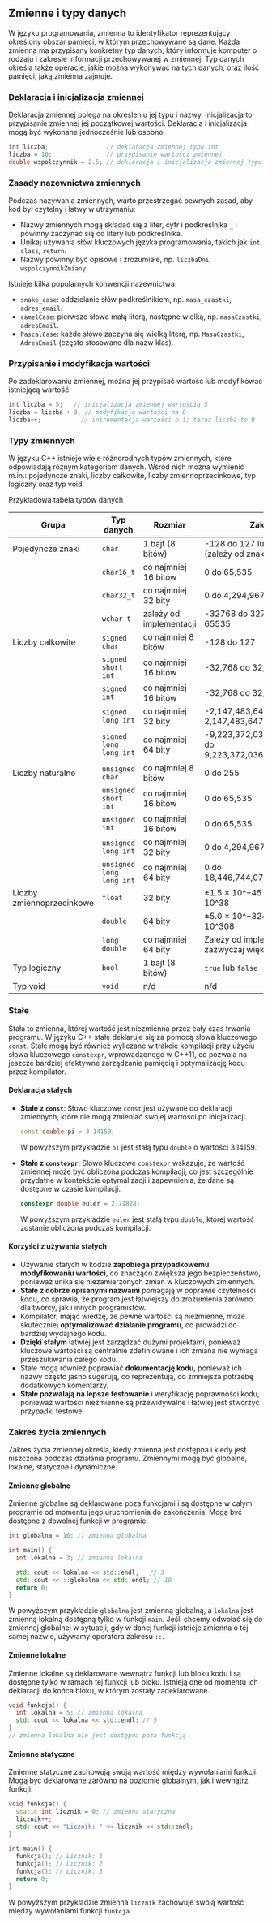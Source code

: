 ## Zmienne i typy danych

W języku programowania, zmienna to identyfikator reprezentujący określony obszar pamięci, w którym przechowywane są dane. Każda zmienna ma przypisany konkretny typ danych, który informuje komputer o rodzaju i zakresie informacji przechowywanej w zmiennej. Typ danych określa także operacje, jakie można wykonywać na tych danych, oraz ilość pamięci, jaką zmienna zajmuje.

### Deklaracja i inicjalizacja zmiennej

Deklaracja zmiennej polega na określeniu jej typu i nazwy. Inicjalizacja to przypisanie zmiennej jej początkowej wartości. Deklaracja i inicjalizacja mogą być wykonane jednocześnie lub osobno.

```c++
int liczba;                // deklaracja zmiennej typu int
liczba = 10;               // przypisanie wartości zmiennej
double wspolczynnik = 2.5; // deklaracja i inicjalizacja zmiennej typu double
```

### Zasady nazewnictwa zmiennych

Podczas nazywania zmiennych, warto przestrzegać pewnych zasad, aby kod był czytelny i łatwy w utrzymaniu:

- Nazwy zmiennych mogą składać się z liter, cyfr i podkreślnika `_` i powinny zaczynać się od litery lub podkreślnika.
- Unikaj używania słów kluczowych języka programowania, takich jak `int`, `class`, `return`.
- Nazwy powinny być opisowe i zrozumiałe, np. `liczbaDni`, `wspolczynnikZmiany`.

Istnieje kilka popularnych konwencji nazewnictwa:

- `snake_case`: oddzielanie słów podkreślnikiem, np. `masa_czastki`, `adres_email`.
- `camelCase`: pierwsze słowo małą literą, następne wielką, np. `masaCzastki`, `adresEmail`.
- `PascalCase`: każde słowo zaczyna się wielką literą, np. `MasaCzastki`, `AdresEmail` (często stosowane dla nazw klas).

### Przypisanie i modyfikacja wartości

Po zadeklarowaniu zmiennej, można jej przypisać wartość lub modyfikować istniejącą wartość.

```c++
int liczba = 5;   // inicjalizacja zmiennej wartością 5
liczba = liczba + 3; // modyfikacja wartości na 8
liczba++;           // inkrementacja wartości o 1; teraz liczba to 9
```

### Typy zmiennych

W języku C++ istnieje wiele różnorodnych typów zmiennych, które odpowiadają różnym kategoriom danych. Wśród nich można wymienić m.in.: pojedyncze znaki, liczby całkowite, liczby zmiennoprzecinkowe, typ logiczny oraz typ void.

Przykładowa tabela typów danych

| Grupa                     | Typ danych                | Rozmiar                | Zakres                                     |
|---------------------------|---------------------------|------------------------|--------------------------------------------|
| Pojedyncze znaki          | `char`                    | 1 bajt (8 bitów)       | -128 do 127 lub 0 do 255 (zależy od znaku) |
|                           | `char16_t`                | co najmniej 16 bitów   | 0 do 65,535                                 |
|                           | `char32_t`                | co najmniej 32 bity    | 0 do 4,294,967,295                          |
|                           | `wchar_t`                 | zależy od implementacji| -32768 do 32767 lub 0 do 65535             |
| Liczby całkowite          | `signed char`             | co najmniej 8 bitów    | -128 do 127                                 |
|                           | `signed short int`        | co najmniej 16 bitów   | -32,768 do 32,767                           |
|                           | `signed int`              | co najmniej 16 bitów   | -32,768 do 32,767                           |
|                           | `signed long int`         | co najmniej 32 bity    | -2,147,483,648 do 2,147,483,647             |
|                           | `signed long long int`    | co najmniej 64 bity    | -9,223,372,036,854,775,808 do 9,223,372,036,854,775,807 |
| Liczby naturalne          | `unsigned char`           | co najmniej 8 bitów    | 0 do 255                                    |
|                           | `unsigned short int`      | co najmniej 16 bitów   | 0 do 65,535                                 |
|                           | `unsigned int`            | co najmniej 16 bitów   | 0 do 65,535                                 |
|                           | `unsigned long int`       | co najmniej 32 bity    | 0 do 4,294,967,295                          |
|                           | `unsigned long long int`  | co najmniej 64 bity    | 0 do 18,446,744,073,709,551,615             |
| Liczby zmiennoprzecinkowe | `float`                   | 32 bity                | ±1.5 × 10^−45 do ±3.4 × 10^38               |
|                           | `double`                  | 64 bity                | ±5.0 × 10^−324 do ±1.7 × 10^308             |
|                           | `long double`             | co najmniej 64 bity    | Zależy od implementacji, zazwyczaj większy niż `double` |
| Typ logiczny              | `bool`                    | 1 bajt (8 bitów)       | `true` lub `false`                          |
| Typ void                  | `void`                    | n/d                    | n/d                                        |

### Stałe

Stała to zmienna, której wartość jest niezmienna przez cały czas trwania programu. W języku C++ stałe deklaruje się za pomocą słowa kluczowego `const`. Stałe mogą być również wyliczane w trakcie kompilacji przy użyciu słowa kluczowego `constexpr`, wprowadzonego w C++11, co pozwala na jeszcze bardziej efektywne zarządzanie pamięcią i optymalizację kodu przez kompilator.

#### Deklaracja stałych

- **Stałe z `const`**: Słowo kluczowe `const` jest używane do deklaracji zmiennych, które nie mogą zmieniać swojej wartości po inicjalizacji.
  
  ```c++
  const double pi = 3.14159;
  ```
  
  W powyższym przykładzie `pi` jest stałą typu `double` o wartości 3.14159.

- **Stałe z `constexpr`**: Słowo kluczowe `constexpr` wskazuje, że wartość zmiennej może być obliczona podczas kompilacji, co jest szczególnie przydatne w kontekście optymalizacji i zapewnienia, że dane są dostępne w czasie kompilacji.
  
  ```c++
  constexpr double euler = 2.71828;
  ```
  
  W powyższym przykładzie `euler` jest stałą typu `double`, której wartość zostanie obliczona podczas kompilacji.

#### Korzyści z używania stałych

- Używanie stałych w kodzie **zapobiega przypadkowemu modyfikowaniu wartości**, co znacząco zwiększa jego bezpieczeństwo, ponieważ unika się niezamierzonych zmian w kluczowych zmiennych.
- **Stałe z dobrze opisanymi nazwami** pomagają w poprawie czytelności kodu, co sprawia, że program jest łatwiejszy do zrozumienia zarówno dla twórcy, jak i innych programistów.
- Kompilator, mając wiedzę, że pewne wartości są niezmienne, może skuteczniej **optymalizować działanie programu**, co prowadzi do bardziej wydajnego kodu.
- **Dzięki stałym** łatwiej jest zarządzać dużymi projektami, ponieważ kluczowe wartości są centralnie zdefiniowane i ich zmiana nie wymaga przeszukiwania całego kodu.
- Stałe mogą również poprawiać **dokumentację kodu**, ponieważ ich nazwy często jasno sugerują, co reprezentują, co zmniejsza potrzebę dodatkowych komentarzy.
- **Stałe pozwalają na lepsze testowanie** i weryfikację poprawności kodu, ponieważ wartości niezmienne są przewidywalne i łatwiej jest stworzyć przypadki testowe. 

### Zakres życia zmiennych

Zakres życia zmiennej określa, kiedy zmienna jest dostępna i kiedy jest niszczona podczas działania programu. Zmiennymi mogą być globalne, lokalne, statyczne i dynamiczne.

#### Zmienne globalne

Zmienne globalne są deklarowane poza funkcjami i są dostępne w całym programie od momentu jego uruchomienia do zakończenia. Mogą być dostępne z dowolnej funkcji w programie.

```c++
int globalna = 10; // zmienna globalna

int main() {
  int lokalna = 3; // zmienna lokalna

  std::cout << lokalna << std::endl;   // 3
  std::cout << ::globalna << std::endl; // 10
  return 0;
}
```

W powyższym przykładzie `globalna` jest zmienną globalną, a `lokalna` jest zmienną lokalną dostępną tylko w funkcji `main`. Jeśli chcemy odwołać się do zmiennej globalnej w sytuacji, gdy w danej funkcji istnieje zmienna o tej samej nazwie, używamy operatora zakresu `::`.

#### Zmienne lokalne

Zmienne lokalne są deklarowane wewnątrz funkcji lub bloku kodu i są dostępne tylko w ramach tej funkcji lub bloku. Istnieją one od momentu ich deklaracji do końca bloku, w którym zostały zadeklarowane.

```c++
void funkcja() {
  int lokalna = 5; // zmienna lokalna
  std::cout << lokalna << std::endl; // 5
}
// zmienna lokalna nie jest dostępna poza funkcją
```

#### Zmienne statyczne

Zmienne statyczne zachowują swoją wartość między wywołaniami funkcji. Mogą być deklarowane zarówno na poziomie globalnym, jak i wewnątrz funkcji.

```c++
void funkcja() {
  static int licznik = 0; // zmienna statyczna
  licznik++;
  std::cout << "Licznik: " << licznik << std::endl;
}

int main() {
  funkcja(); // Licznik: 1
  funkcja(); // Licznik: 2
  funkcja(); // Licznik: 3
  return 0;
}
```

W powyższym przykładzie zmienna `licznik` zachowuje swoją wartość między wywołaniami funkcji `funkcja`.
